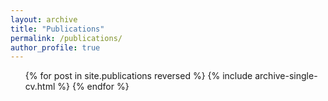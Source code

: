 ```yaml
---
layout: archive
title: "Publications"
permalink: /publications/
author_profile: true
---
```


  <ul>{% for post in site.publications reversed %}
    {% include archive-single-cv.html %}
  {% endfor %}</ul>
  
